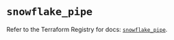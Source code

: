 # `snowflake_pipe`

Refer to the Terraform Registry for docs: [`snowflake_pipe`](https://registry.terraform.io/providers/snowflake-labs/snowflake/0.92.0/docs/resources/pipe).
